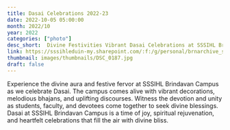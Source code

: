 ```yaml
---
title: Dasai Celebrations 2022-23
date: 2022-10-05 05:00:00
month: 2022/10
year: 2022
categories: ["photo"]
desc_short:  Divine Festivities Vibrant Dasai Celebrations at SSSIHL Brindavan Campus
link: https://sssihleduin-my.sharepoint.com/:f:/g/personal/brnarchive_sssihl_edu_in/EmGovFzbmdRKv3Pslu8rAKkBrxXVCliBjRgPVDhBNsWR1w?e=8OZyXB
thumbnail: images/thumbnails/DSC_0187.jpg
draft: false
---
```


  Experience the divine aura and festive fervor at SSSIHL Brindavan Campus as we celebrate Dasai. The campus comes alive with vibrant decorations, melodious bhajans, and uplifting discourses. Witness the devotion and unity as students, faculty, and devotees come together to seek divine blessings. Dasai at SSSIHL Brindavan Campus is a time of joy, spiritual rejuvenation, and heartfelt celebrations that fill the air with divine bliss.
